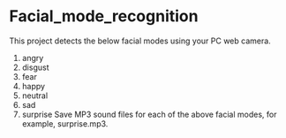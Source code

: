 # Facial_mode_recognition
This project detects the below facial modes using your PC web camera. 
1. angry
2. disgust
3. fear
4. happy
5. neutral
6. sad
7. surprise
Save MP3 sound files for each of the above facial modes, for example, surprise.mp3.
